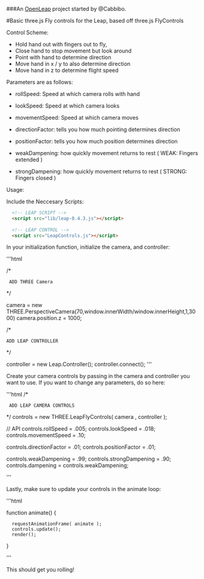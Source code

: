 ###An <a href="openleap.org">OpenLeap</a> project started by @Cabbibo.

#Basic three.js Fly controls for the Leap, based off three.js FlyControls


  Control Scheme:
  
  - Hold hand out with fingers out to fly, 
  - Close hand to stop movement but look around
  - Point with hand to determine direction
  - Move hand in x / y to also determine direction 
  - Move hand in z to determine flight speed

  Parameters are as follows:

  - rollSpeed: Speed at which camera rolls with hand
  - lookSpeed: Speed at which camera looks
  - movementSpeed: Speed at which camera moves

  - directionFactor: tells you how much pointing determines direction
  - positionFactor: tells you how much position determines direction
  
  - weakDampening: how quickly movement returns to rest ( WEAK: Fingers extended )
  - strongDampening: how quickly movement returns to rest ( STRONG: Fingers closed )


  Usage:

  Include the Neccesary Scripts:

  ```html
    <!-- LEAP SCRIPT -->
    <script src="lib/leap-0.4.3.js"></script>
    
    <!-- LEAP CONTROL -->
    <script src="LeapControls.js"></script>
  ```

  In your initialization function, initialize the camera, and controller:

  '''html

  /*
     
     ADD THREE Camera

  */

  camera = new THREE.PerspectiveCamera(70,window.innerWidth/window.innerHeight,1,3000)
  camera.position.z = 1000;
  
  
  
  /*
  
    ADD LEAP CONTROLLER

  */

  controller = new Leap.Controller();
  controller.connect();
  '''

  Create your camera controls by passing in the camera and controller you want to use. If you want to change any parameters, do so here:
  

  '''html
  /*

     ADD LEAP CAMERA CONTROLS

  */
  controls = new THREE.LeapFlyControls( camera , controller );

  // API
  controls.rollSpeed        = .005;
  controls.lookSpeed        = .018;
  controls.movementSpeed    = .10;

  controls.directionFactor  = .01;
  controls.positionFactor   = .01;

  controls.weakDampening    = .99;
  controls.strongDampening  = .90;
  controls.dampening        = controls.weakDampening;
  
  '''

  Lastly, make sure to update your controls in the animate loop:

  '''html

  function animate() {
				
      requestAnimationFrame( animate );
      controls.update();
      render();
      
  }

  '''

  This should get you rolling!
